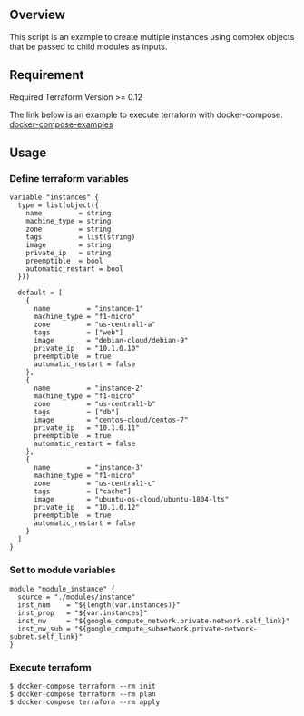 ## Overview
This script is an example to create multiple instances using complex objects that be passed to child modules as inputs.

## Requirement
Required Terraform Version >= 0.12

The link below is an example to execute terraform with docker-compose.  
[docker-compose-examples](https://github.com/aoyagi9936/docker-compose-examples/tree/master/terraform/gcp)

## Usage

### Define terraform variables
```
variable "instances" {
  type = list(object({
    name         = string
    machine_type = string
    zone         = string
    tags         = list(string)
    image        = string
    private_ip   = string
    preemptible  = bool
    automatic_restart = bool
  }))
  
  default = [
    {
      name         = "instance-1"
      machine_type = "f1-micro"
      zone         = "us-central1-a"
      tags         = ["web"]      
      image        = "debian-cloud/debian-9"
      private_ip   = "10.1.0.10"
      preemptible  = true
      automatic_restart = false
    },
    {
      name         = "instance-2"
      machine_type = "f1-micro"
      zone         = "us-central1-b"
      tags         = ["db"]
      image        = "centos-cloud/centos-7"
      private_ip   = "10.1.0.11"
      preemptible  = true
      automatic_restart = false
    },
    {
      name         = "instance-3"
      machine_type = "f1-micro"
      zone         = "us-central1-c"
      tags         = ["cache"]
      image        = "ubuntu-os-cloud/ubuntu-1804-lts"
      private_ip   = "10.1.0.12"
      preemptible  = true
      automatic_restart = false
    }
  ]
}
```

### Set to module variables
```
module "module_instance" {
  source = "./modules/instance"
  inst_num    = "${length(var.instances)}"
  inst_prop   = "${var.instances}"
  inst_nw     = "${google_compute_network.private-network.self_link}"
  inst_nw_sub = "${google_compute_subnetwork.private-network-subnet.self_link}"
}
```

### Execute terraform
```shell
$ docker-compose terraform --rm init
$ docker-compose terraform --rm plan
$ docker-compose terraform --rm apply
```
